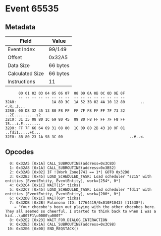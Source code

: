 # Event 65535

## Metadata

| Field           | Value    |
|-----------------|----------|
| Event Index     | 99/149   |
| Offset          | 0x32A5   |
| Data Size       | 66 bytes |
| Calculated Size | 66 bytes |
| Instructions    | 11       |

```
      00 01 02 03 04 05 06 07  08 09 0A 0B 0C 0D 0E 0F
      -- -- -- -- -- -- -- --  -- -- -- -- -- -- -- --
32A0:                1A 8D 3C  1A 52 3B 02 4A 10 12 80       ..<.R;.J...
32B0: 00 D8 32 45 13 80 F8 FF  FF 7F F8 FF FF 7F 73 32  ..2E..........s2
32C0: 31 35 08 80 1C 69 80 45  09 80 F8 FF FF 7F F8 FF  15...i.E........
32D0: FF 7F 66 64 69 31 08 80  1C 0D 80 2B 43 10 0F 01  ..fdi1.....+C...
32E0: 8B 80 23 1A 98 3C 00                              ..#..<.         
```

## Opcodes

```
  0: 0x32A5 [0x1A] CALL_SUBROUTINE(address=0x3C8D)
  1: 0x32A8 [0x1A] CALL_SUBROUTINE(address=0x3B52)
  2: 0x32AB [0x02] IF !(Work_Zone[74] == 1*) GOTO 0x32D8
  3: 0x32B3 [0x45] LOAD_SCHEDULED_TASK: Load scheduler "s215" with entities [EventEntity, EventEntity], work=[254*, 0*]
  4: 0x32C4 [0x1C] WAIT(15* ticks)
  5: 0x32C7 [0x45] LOAD_SCHEDULED_TASK: Load scheduler "fdi1" with entities [EventEntity, EventEntity], work=[200*, 0*]
  6: 0x32D8 [0x1C] WAIT(60* ticks)
  7: 0x32DB [0x2B] Pulonono (ID: 17764419/0x010F1043) [11538*]:
    → "Your chocobo's been out playing with the other chocobos here. They all seemed so cheerful, I started to think back to when I was a kid...\u007F1\u0000\u0007"
  8: 0x32E2 [0x23] WAIT_FOR_DIALOG_INTERACTION
  9: 0x32E3 [0x1A] CALL_SUBROUTINE(address=0x3C98)
 10: 0x32E6 [0x00] END_REQSTACK()
```
